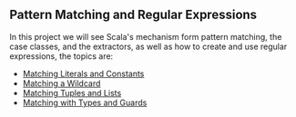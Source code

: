 Pattern Matching and Regular Expressions
---------------------------------
In this project we will see Scala's mechanism form pattern matching, the case classes, and the extractors, as well as how to create and use regular expressions, the topics are:

* [Matching Literals and Constants](https://github.com/robsonoduarte/learn-scala/blob/master/pragmatic-scala/pattern-matching-regular-expressions/src/main/scala/br/com/mystudies/scala/MatchingLiteralsAndConstants.scala)
* [Matching a Wildcard](https://github.com/robsonoduarte/learn-scala/blob/master/pragmatic-scala/pattern-matching-regular-expressions/src/main/scala/br/com/mystudies/scala/MatchingWilcard.scala)
* [Matching Tuples and Lists](https://github.com/robsonoduarte/learn-scala/blob/master/pragmatic-scala/pattern-matching-regular-expressions/src/main/scala/br/com/mystudies/scala/MatchingTuplesAndLists.scala)
* [Matching with Types and Guards](https://github.com/robsonoduarte/learn-scala/blob/master/pragmatic-scala/pattern-matching-regular-expressions/src/main/scala/br/com/mystudies/scala/MatchingWithTypesAndGuards.scala)
